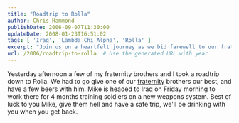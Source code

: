 ```yaml
---
title: "Roadtrip to Rolla"
author: Chris Hammond
publishDate: 2006-09-07T11:30:00
updateDate: 2008-01-23T16:51:02
tags: [ 'Iraq', 'Lambda Chi Alpha', 'Rolla' ]
excerpt: "Join us on a heartfelt journey as we bid farewell to our fraternity brother Mike, heading to Iraq for a noble cause. Cheers to his safe return!"
url: /2006/roadtrip-to-rolla  # Use the generated URL with year
---
```

<p>Yesterday afternoon a few of my fraternity brothers and I took a roadtrip down to Rolla. We had to go give&nbsp;one of our <a href="https://www.alphadeltazeta.org/" target="_blank">fraternity</a> brothers&nbsp;our best, and have a few beers with him. Mike is headed to Iraq on Friday morning to work there for 4 months training soldiers on a new weapons system. Best of luck to you Mike, give them hell and have a safe trip, we&#39;ll be drinking with you when you get back.</p>

